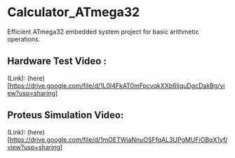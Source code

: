 # Calculator_ATmega32
Efficient ATmega32 embedded system project for basic arithmetic operations.


## Hardware Test Video :
  (Link): (here)[https://drive.google.com/file/d/1L0I4FkAT0mFpcvqkXXb6IjquDgcDakBg/view?usp=sharing]
## Proteus Simulation Video:
  (Link): (here)[https://drive.google.com/file/d/1mOETWjaNnuOSFfqAL3UPgMUFiOBqX1yf/view?usp=sharing]
